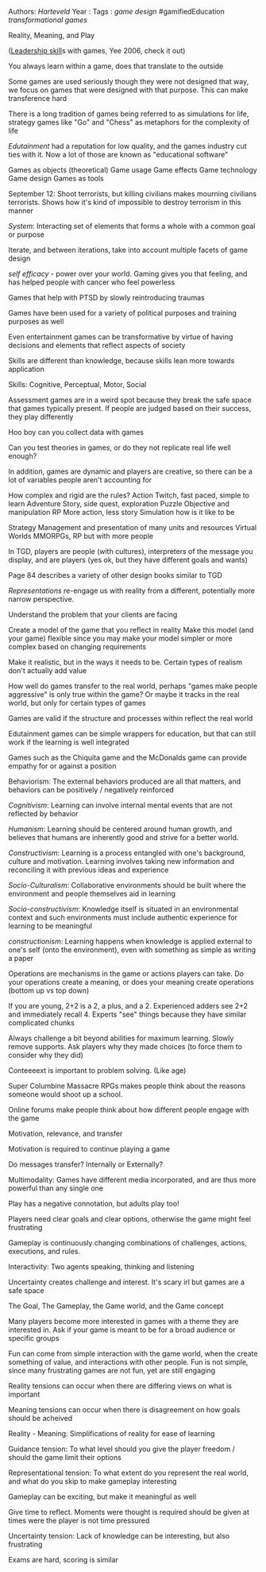 Authors: *Harteveld*
Year   :
Tags   : *game design* #gamifiedEducation *transformational games*

Reality, Meaning, and Play

([Leadership skill](leadership.md)s with games, Yee 2006, check it out)

You always learn within a game, does that translate to the outside

Some games are used seriously though they were not designed that way, we focus on games that were designed with that purpose. This can make transference hard

There is a long tradition of games being referred to as simulations for life, strategy games like "Go" and "Chess" as metaphors for the complexity of life

*Edutainment* had a reputation for low quality, and the games industry cut ties with it. Now a lot of those are known as "educational software"

Games as objects (theoretical)
Game usage
Game effects
Game technology
Game design
Games as tools

September 12: Shoot terrorists, but killing civilians makes mourning civilians terrorists. Shows how it's kind of impossible to destroy terrorism in this manner

*System*: Interacting set of elements that forms a whole with a common goal or purpose

Iterate, and between iterations, take into account multiple facets of game design

*self efficacy* - power over your world. Gaming gives you that feeling, and has helped people with cancer who feel powerless

Games that help with PTSD by slowly reintroducing traumas

Games have been used for a variety of political purposes
and training purposes as well

Even entertainment games can be transformative by virtue of having decisions and elements that reflect aspects of society

Skills are different than knowledge, because skills lean more towards application

Skills: Cognitive, Perceptual, Motor, Social

Assessment games are in a weird spot because they break the safe space that games typically present. If people are judged based on their success, they play differently

Hoo boy can you collect data with games

Can you test theories in games, or do they not replicate real life well enough?

In addition, games are dynamic and players are creative, so there can be a lot of variables people aren't accounting for

How complex and rigid are the rules?
Action
Twitch, fast paced, simple to learn
Adventure
Story, side quest, exploration
Puzzle
Objective and manipulation
RP
More action, less story
Simulation
how is it like to be <thing that exists in the real world>

Strategy
Management and presentation of many units and resources
Virtual Worlds
MMORPGs, RP but with more people

In TGD, players are people (with cultures), interpreters of the message you display, and are players (yes ok, but they have different goals and wants)

Page 84 describes a variety of other design books similar to TGD

*Representations* re-engage us with reality from a different, potentially more narrow perspective.

Understand the problem that your clients are facing

Create a model of the game that you reflect in reality
Make this model (and your game) flexible since you may make your model simpler or more complex based on changing requirements

Make it realistic, but in the ways it needs to be. Certain types of realism don't actually add value

How well do games transfer to the real world, perhaps "games make people aggressive" is only true within the game? Or maybe it tracks in the real world, but only for certain types of games

Games are valid if the structure and processes within reflect the real world

Edutainment games can be simple wrappers for education, but that can still work if the learning is well integrated

Games such as the Chiquita game and the McDonalds game can provide empathy for or against a position

Behaviorism: The external behaviors produced are all that matters, and behaviors can be positively / negatively reinforced

*Cognitivism*: Learning can involve internal mental events that are not reflected by behavior

*Humanism*: Learning should be centered around human growth, and believes that humans are inherently good and strive for a better world.

*Constructivism*: Learning is a process entangled with one's background, culture and motivation. Learning involves taking new information and reconciling it with previous ideas and experience

*Socio-Culturalism*: Collaborative environments should be built where the environment and people themselves aid in learning

*Socio-constructivism*: Knowledge itself is situated in an environmental context and such environments must include authentic experience for learning to be meaningful

*constructionism*: Learning happens when knowledge is applied external to one's self (onto the environment), even with something as simple as writing a paper

Operations are mechanisms in the game or actions players can take. Do your operations create a meaning, or does your meaning create operations (bottom up vs top down)

If you are young, 2+2 is a 2, a plus, and a 2. Experienced adders see 2+2 and immediately recall 4. Experts "see" things because they have similar complicated chunks

Always challenge a bit beyond abilities for maximum learning. Slowly remove supports. Ask players why they made choices (to force them to consider why they did)

Conteeeext is important to problem solving. (Like age)

Super Columbine Massacre RPGs makes people think about the reasons someone would shoot up a school.

Online forums make people think about how different people engage with the game

Motivation, relevance, and transfer

Motivation is required to continue playing a game

Do messages transfer? Internally or Externally?

Multimodality: Games have different media incorporated, and are thus more powerful than any single one

Play has a negative connotation, but adults play too!

Players need clear goals and clear options, otherwise the game might feel frustrating

Gameplay is continuously changing combinations of challenges, actions, executions, and rules.

Interactivity: Two agents speaking, thinking and listening

Uncertainty creates challenge and interest. It's scary irl but games are a safe space

The Goal, The Gameplay, the Game world, and the Game concept

Many players become more interested in games with a theme they are interested in. Ask if your game is meant to be for a broad audience or specific groups

Fun can come from simple interaction with the game world, when the create something of value, and interactions with other people. Fun is not simple, since many frustrating games are not fun, yet are still engaging

Reality tensions can occur when there are differing views on what is important

Meaning tensions can occur when there is disagreement on how goals should be acheived 

Reality - Meaning: Simplifications of reality for ease of learning

Guidance tension: To what level should you give the player freedom / should the game limit their options

Representational tension: To what extent do you represent the real world, and what do you skip to make gameplay interesting

Gameplay can be exciting, but make it meaningful as well

Give time to reflect. Moments were thought is required should be given at times were the player is not time pressured

Uncertainty tension: Lack of knowledge can be interesting, but also frustrating

Exams are hard, scoring is similar
